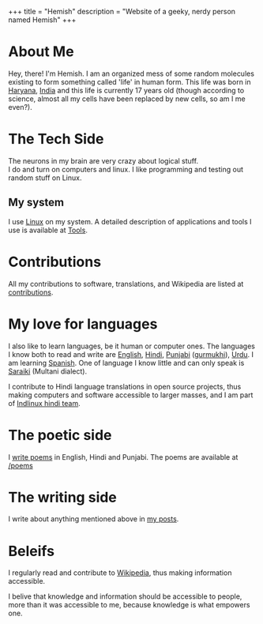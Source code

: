 +++
title = "Hemish"
description = "Website of a geeky, nerdy person named Hemish"
+++

# About Me
Hey, there! I'm Hemish. I am an organized mess of some random molecules existing to form something called 'life' in human form. This life was born in [Haryana](https://en.wikipedia.org/wiki/Haryana), [India](https://en.wikipedia.org/wiki/India) and this life is currently 17 years old (though according to science, almost all my cells have been replaced by new cells, so am I me even?).

# The Tech Side
The neurons in my brain are very crazy about logical stuff.  
I do and turn on computers and linux. I like programming and testing out random stuff on Linux.

## My system
I use [Linux](https://wikipedia.org/wiki/Linux) on my system. A detailed description of applications and tools I use is available at [Tools](/tools).

# Contributions
All my contributions to software, translations, and Wikipedia are listed at [contributions](/contributions).

# My love for languages
I also like to learn languages, be it human or computer ones. The languages I know both to read and write are [English](https://en.wikipedia.org/wiki/English_language), [Hindi](https://en.wikipedia.org/wiki/Hindi), [Punjabi](https://en.wikipedia.org/wiki/Punjabi_language) ([gurmukhi](https://en.wikipedia.org/wiki/Gurmukhi)), [Urdu](https://en.wikipedia.org/wiki/Urdu). I am learning [Spanish](https://en.wikipedia.org/wiki/Spanish_language). One of language I know little and can only speak is [Saraiki](https://en.wikipedia.org/wiki/Saraiki_language) (Multani dialect).

I contribute to Hindi language translations in open source projects, thus making computers and software accessible to larger masses, and I am part of [Indlinux hindi team](https://indlinux.org).

# The poetic side
I [write poems](/poems) in English, Hindi and Punjabi. The poems are available at [/poems](/poems)

# The writing side
I write about anything mentioned above in [my posts](/posts).

# Beleifs
I regularly read and contribute to [Wikipedia](https://en.wikipedia.org), thus making information accessible.

I belive that knowledge and information should be accessible to people, more than it was accessible to me, because knowledge is what empowers one.
